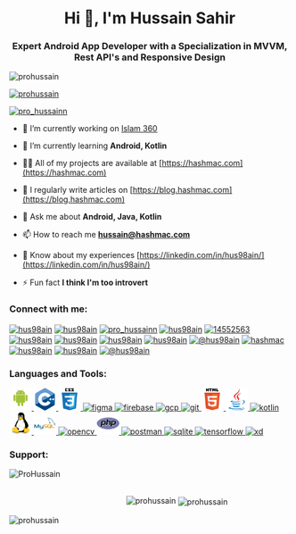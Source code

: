 <h1 align="center">Hi 👋, I'm Hussain Sahir</h1>
<h3 align="center">Expert Android App Developer with a Specialization in MVVM, Rest API's and Responsive Design</h3>

<p align="left"> <img src="https://komarev.com/ghpvc/?username=prohussain&label=Profile%20views&color=0e75b6&style=flat" alt="prohussain" /> </p>

<p align="left"> <a href="https://github.com/ryo-ma/github-profile-trophy"><img src="https://github-profile-trophy.vercel.app/?username=prohussain" alt="prohussain" /></a> </p>

<p align="left"> <a href="https://twitter.com/pro_hussainn" target="blank"><img src="https://img.shields.io/twitter/follow/pro_hussainn?logo=twitter&style=for-the-badge" alt="pro_hussainn" /></a> </p>

- 🔭 I’m currently working on [Islam 360](https://play.google.com/store/apps/details?id=com.hashmac.islam360)

- 🌱 I’m currently learning **Android, Kotlin**

- 👨‍💻 All of my projects are available at [https://hashmac.com](https://hashmac.com)

- 📝 I regularly write articles on [https://blog.hashmac.com](https://blog.hashmac.com)

- 💬 Ask me about **Android, Java, Kotlin**

- 📫 How to reach me **hussain@hashmac.com**

- 📄 Know about my experiences [https://linkedin.com/in/hus98ain/](https://linkedin.com/in/hus98ain/)

- ⚡ Fun fact **I think I'm too introvert**

<h3 align="left">Connect with me:</h3>
<p align="left">
<a href="https://codepen.io/hus98ain" target="blank"><img align="center" src="https://raw.githubusercontent.com/rahuldkjain/github-profile-readme-generator/master/src/images/icons/Social/codepen.svg" alt="hus98ain" height="30" width="40" /></a>
<a href="https://dev.to/hus98ain" target="blank"><img align="center" src="https://raw.githubusercontent.com/rahuldkjain/github-profile-readme-generator/master/src/images/icons/Social/devto.svg" alt="hus98ain" height="30" width="40" /></a>
<a href="https://twitter.com/pro_hussainn" target="blank"><img align="center" src="https://raw.githubusercontent.com/rahuldkjain/github-profile-readme-generator/master/src/images/icons/Social/twitter.svg" alt="pro_hussainn" height="30" width="40" /></a>
<a href="https://linkedin.com/in/hus98ain" target="blank"><img align="center" src="https://raw.githubusercontent.com/rahuldkjain/github-profile-readme-generator/master/src/images/icons/Social/linked-in-alt.svg" alt="hus98ain" height="30" width="40" /></a>
<a href="https://stackoverflow.com/users/14552563" target="blank"><img align="center" src="https://raw.githubusercontent.com/rahuldkjain/github-profile-readme-generator/master/src/images/icons/Social/stack-overflow.svg" alt="14552563" height="30" width="40" /></a>
<a href="https://fb.com/hus98ain" target="blank"><img align="center" src="https://raw.githubusercontent.com/rahuldkjain/github-profile-readme-generator/master/src/images/icons/Social/facebook.svg" alt="hus98ain" height="30" width="40" /></a>
<a href="https://instagram.com/hus98ain" target="blank"><img align="center" src="https://raw.githubusercontent.com/rahuldkjain/github-profile-readme-generator/master/src/images/icons/Social/instagram.svg" alt="hus98ain" height="30" width="40" /></a>
<a href="https://dribbble.com/hus98ain" target="blank"><img align="center" src="https://raw.githubusercontent.com/rahuldkjain/github-profile-readme-generator/master/src/images/icons/Social/dribbble.svg" alt="hus98ain" height="30" width="40" /></a>
<a href="https://www.behance.net/hus98ain" target="blank"><img align="center" src="https://raw.githubusercontent.com/rahuldkjain/github-profile-readme-generator/master/src/images/icons/Social/behance.svg" alt="hus98ain" height="30" width="40" /></a>
<a href="https://medium.com/@hus98ain" target="blank"><img align="center" src="https://raw.githubusercontent.com/rahuldkjain/github-profile-readme-generator/master/src/images/icons/Social/medium.svg" alt="@hus98ain" height="30" width="40" /></a>
<a href="https://www.youtube.com/c/hashmac" target="blank"><img align="center" src="https://raw.githubusercontent.com/rahuldkjain/github-profile-readme-generator/master/src/images/icons/Social/youtube.svg" alt="hashmac" height="30" width="40" /></a>
<a href="https://www.codechef.com/users/hus98ain" target="blank"><img align="center" src="https://cdn.jsdelivr.net/npm/simple-icons@3.1.0/icons/codechef.svg" alt="hus98ain" height="30" width="40" /></a>
<a href="https://www.hackerrank.com/hus98ain" target="blank"><img align="center" src="https://raw.githubusercontent.com/rahuldkjain/github-profile-readme-generator/master/src/images/icons/Social/hackerrank.svg" alt="hus98ain" height="30" width="40" /></a>
<a href="https://www.hackerearth.com/@hus98ain" target="blank"><img align="center" src="https://raw.githubusercontent.com/rahuldkjain/github-profile-readme-generator/master/src/images/icons/Social/hackerearth.svg" alt="@hus98ain" height="30" width="40" /></a>
</p>

<h3 align="left">Languages and Tools:</h3>
<p align="left"> <a href="https://developer.android.com" target="_blank" rel="noreferrer"> <img src="https://raw.githubusercontent.com/devicons/devicon/master/icons/android/android-original-wordmark.svg" alt="android" width="40" height="40"/> </a> <a href="https://www.w3schools.com/cpp/" target="_blank" rel="noreferrer"> <img src="https://raw.githubusercontent.com/devicons/devicon/master/icons/cplusplus/cplusplus-original.svg" alt="cplusplus" width="40" height="40"/> </a> <a href="https://www.w3schools.com/css/" target="_blank" rel="noreferrer"> <img src="https://raw.githubusercontent.com/devicons/devicon/master/icons/css3/css3-original-wordmark.svg" alt="css3" width="40" height="40"/> </a> <a href="https://www.figma.com/" target="_blank" rel="noreferrer"> <img src="https://www.vectorlogo.zone/logos/figma/figma-icon.svg" alt="figma" width="40" height="40"/> </a> <a href="https://firebase.google.com/" target="_blank" rel="noreferrer"> <img src="https://www.vectorlogo.zone/logos/firebase/firebase-icon.svg" alt="firebase" width="40" height="40"/> </a> <a href="https://cloud.google.com" target="_blank" rel="noreferrer"> <img src="https://www.vectorlogo.zone/logos/google_cloud/google_cloud-icon.svg" alt="gcp" width="40" height="40"/> </a> <a href="https://git-scm.com/" target="_blank" rel="noreferrer"> <img src="https://www.vectorlogo.zone/logos/git-scm/git-scm-icon.svg" alt="git" width="40" height="40"/> </a> <a href="https://www.w3.org/html/" target="_blank" rel="noreferrer"> <img src="https://raw.githubusercontent.com/devicons/devicon/master/icons/html5/html5-original-wordmark.svg" alt="html5" width="40" height="40"/> </a> <a href="https://www.java.com" target="_blank" rel="noreferrer"> <img src="https://raw.githubusercontent.com/devicons/devicon/master/icons/java/java-original.svg" alt="java" width="40" height="40"/> </a> <a href="https://kotlinlang.org" target="_blank" rel="noreferrer"> <img src="https://www.vectorlogo.zone/logos/kotlinlang/kotlinlang-icon.svg" alt="kotlin" width="40" height="40"/> </a> <a href="https://www.linux.org/" target="_blank" rel="noreferrer"> <img src="https://raw.githubusercontent.com/devicons/devicon/master/icons/linux/linux-original.svg" alt="linux" width="40" height="40"/> </a> <a href="https://www.mysql.com/" target="_blank" rel="noreferrer"> <img src="https://raw.githubusercontent.com/devicons/devicon/master/icons/mysql/mysql-original-wordmark.svg" alt="mysql" width="40" height="40"/> </a> <a href="https://opencv.org/" target="_blank" rel="noreferrer"> <img src="https://www.vectorlogo.zone/logos/opencv/opencv-icon.svg" alt="opencv" width="40" height="40"/> </a> <a href="https://www.php.net" target="_blank" rel="noreferrer"> <img src="https://raw.githubusercontent.com/devicons/devicon/master/icons/php/php-original.svg" alt="php" width="40" height="40"/> </a> <a href="https://postman.com" target="_blank" rel="noreferrer"> <img src="https://www.vectorlogo.zone/logos/getpostman/getpostman-icon.svg" alt="postman" width="40" height="40"/> </a> <a href="https://www.sqlite.org/" target="_blank" rel="noreferrer"> <img src="https://www.vectorlogo.zone/logos/sqlite/sqlite-icon.svg" alt="sqlite" width="40" height="40"/> </a> <a href="https://www.tensorflow.org" target="_blank" rel="noreferrer"> <img src="https://www.vectorlogo.zone/logos/tensorflow/tensorflow-icon.svg" alt="tensorflow" width="40" height="40"/> </a> <a href="https://www.adobe.com/products/xd.html" target="_blank" rel="noreferrer"> <img src="https://cdn.worldvectorlogo.com/logos/adobe-xd.svg" alt="xd" width="40" height="40"/> </a> </p>

<h3 align="left">Support:</h3>
<p><a href="https://www.buymeacoffee.com/ProHussain"> <img align="left" src="https://cdn.buymeacoffee.com/buttons/v2/default-yellow.png" height="50" width="210" alt="ProHussain" /></a></p><br><br>

<p><img align="left" src="https://github-readme-stats.vercel.app/api/top-langs?username=prohussain&show_icons=true&locale=en&layout=compact" alt="prohussain" /></p>

<p>&nbsp;<img align="center" src="https://github-readme-stats.vercel.app/api?username=prohussain&show_icons=true&locale=en" alt="prohussain" /></p>

<p><img align="center" src="https://github-readme-streak-stats.herokuapp.com/?user=prohussain&" alt="prohussain" /></p>
